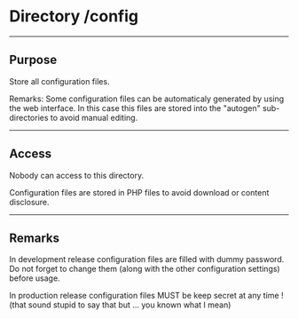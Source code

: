 # Directory /config

---
## Purpose

Store all configuration files.

Remarks: Some configuration files can be automaticaly generated by using the web interface.
In this case this files are stored into the "autogen" sub-directories to avoid manual editing.

---
## Access

Nobody can access to this directory.

Configuration files are stored in PHP files to avoid download or content disclosure.

---
## Remarks

In development release configuration files are filled with dummy password.
Do not forget to change them (along with the other configuration settings) before usage.

In production release configuration files MUST be keep secret at any time !
(that sound stupid to say that but ... you known what I mean)